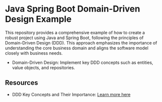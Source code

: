 # Java Spring Boot Domain-Driven Design Example

This repository provides a comprehensive example of how to create a robust project using Java and Spring Boot, following the principles of Domain-Driven Design (DDD). This approach emphasizes the importance of understanding the core business domain and aligns the software model closely with business needs.

+	Domain-Driven Design: Implement key DDD concepts such as entities, value objects, and repositories.

## Resources

* DDD Key Concepts and Their Importance: [Learn more here](https://www.schirmer.dev.br/about-me/ddd-with-kotlin)
